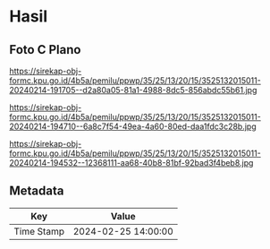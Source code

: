 # Hasil

## Foto C Plano

https://sirekap-obj-formc.kpu.go.id/4b5a/pemilu/ppwp/35/25/13/20/15/3525132015011-20240214-191705--d2a80a05-81a1-4988-8dc5-856abdc55b61.jpg

https://sirekap-obj-formc.kpu.go.id/4b5a/pemilu/ppwp/35/25/13/20/15/3525132015011-20240214-194710--6a8c7f54-49ea-4a60-80ed-daa1fdc3c28b.jpg

https://sirekap-obj-formc.kpu.go.id/4b5a/pemilu/ppwp/35/25/13/20/15/3525132015011-20240214-194532--12368111-aa68-40b8-81bf-92bad3f4beb8.jpg


## Metadata

| Key        | Value               |
| ---------- | ------------------- |
| Time Stamp | 2024-02-25 14:00:00 |



